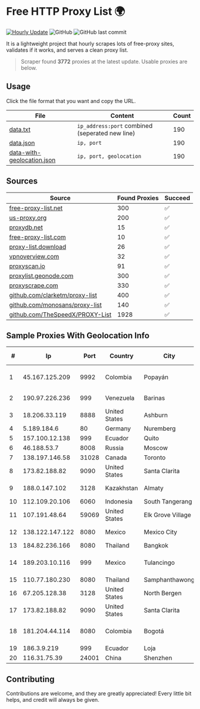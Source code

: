 
# Free HTTP Proxy List 🌍

[![Hourly Update](https://github.com/mertguvencli/http-proxy-list/actions/workflows/main.yml/badge.svg?branch=main)](https://github.com/mertguvencli/http-proxy-list/actions/workflows/main.yml)
![GitHub](https://img.shields.io/github/license/mertguvencli/http-proxy-list)
![GitHub last commit](https://img.shields.io/github/last-commit/mertguvencli/http-proxy-list)

It is a lightweight project that hourly scrapes lots of free-proxy sites, validates if it works, and serves a clean proxy list.


> Scraper found **3772** proxies at the latest update. Usable proxies are below.

## Usage

Click the file format that you want and copy the URL.


|File|Content|Count|
|----|-------|-----|
|[data.txt](https://raw.githubusercontent.com/mertguvencli/http-proxy-list/main/proxy-list/data.txt)|`ip_address:port` combined (seperated new line)|190|
|[data.json](https://raw.githubusercontent.com/mertguvencli/http-proxy-list/main/proxy-list/data.json)|`ip, port`|190|
|[data-with-geolocation.json](https://raw.githubusercontent.com/mertguvencli/http-proxy-list/main/proxy-list/data-with-geolocation.json)|`ip, port, geolocation`|190|

## Sources

|Source|Found Proxies|Succeed|
|------|-------------|-------|
|[free-proxy-list.net](https://free-proxy-list.net)|300|✅|
|[us-proxy.org](https://www.us-proxy.org)|200|✅|
|[proxydb.net](http://proxydb.net)|15|✅|
|[free-proxy-list.com](https://free-proxy-list.com/?page=&port=&type%5B%5D=http&type%5B%5D=https&up_time=0&search=Search)|10|✅|
|[proxy-list.download](https://www.proxy-list.download/HTTP)|26|✅|
|[vpnoverview.com](https://vpnoverview.com/privacy/anonymous-browsing/free-proxy-servers)|32|✅|
|[proxyscan.io](https://www.proxyscan.io)|91|✅|
|[proxylist.geonode.com](https://proxylist.geonode.com/api/proxy-list?limit=300&page=1&sort_by=lastChecked&sort_type=desc&protocols=http,https)|300|✅|
|[proxyscrape.com](https://api.proxyscrape.com/v2/?request=displayproxies&protocol=http&timeout=10000&country=all&ssl=all&anonymity=all)|330|✅|
|[github.com/clarketm/proxy-list](https://raw.githubusercontent.com/clarketm/proxy-list/master/proxy-list-raw.txt)|400|✅|
|[github.com/monosans/proxy-list](https://raw.githubusercontent.com/monosans/proxy-list/main/proxies/http.txt)|140|✅|
|[github.com/TheSpeedX/PROXY-List](https://raw.githubusercontent.com/TheSpeedX/PROXY-List/master/http.txt)|1928|✅|


## Sample Proxies With Geolocation Info

|#|Ip|Port|Country|City|Internet Service Provider|
|-|--|----|-------|----|-------------------------|
|1|45.167.125.209|9992|Colombia|Popayán|Sepcom Comunicaciones SAS|
|2|190.97.226.236|999|Venezuela|Barinas|NetLink América C.A.|
|3|18.206.33.119|8888|United States|Ashburn|Amazon.com, Inc.|
|4|5.189.184.6|80|Germany|Nuremberg|Contabo GmbH|
|5|157.100.12.138|999|Ecuador|Quito|Telconet S.A|
|6|46.188.53.7|8008|Russia|Moscow|2COM|
|7|138.197.146.58|31028|Canada|Toronto|DigitalOcean, LLC|
|8|173.82.188.82|9090|United States|Santa Clarita|Multacom Corporation|
|9|188.0.147.102|3128|Kazakhstan|Almaty|JSC "KazTransCom"|
|10|112.109.20.106|6060|Indonesia|South Tangerang|DATAUTAMANET|
|11|107.191.48.64|59069|United States|Elk Grove Village|Choopa|
|12|138.122.147.122|8080|Mexico|Mexico City|Operbes, S.A. de C.V.|
|13|184.82.236.166|8080|Thailand|Bangkok|AIS-Fibre|
|14|189.203.10.116|999|Mexico|Tulancingo|Total Play Telecomunicaciones SA De CV|
|15|110.77.180.230|8080|Thailand|Samphanthawong|CAT-BB|
|16|67.205.128.38|3128|United States|North Bergen|DigitalOcean, LLC|
|17|173.82.188.82|9090|United States|Santa Clarita|Multacom Corporation|
|18|181.204.44.114|8080|Colombia|Bogotá|EPM Telecomunicaciones S.A. E.S.P.|
|19|186.3.9.219|999|Ecuador|Loja|Telconet S.A|
|20|116.31.75.39|24001|China|Shenzhen|Chinanet|



## Contributing

Contributions are welcome, and they are greatly appreciated! Every
little bit helps, and credit will always be given.


